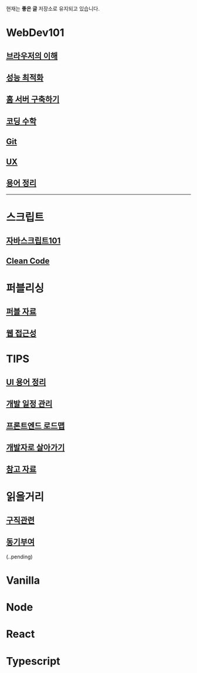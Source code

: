 ﻿현재는 **좋은 글** 저장소로 유지되고 있습니다.

# WebDev101

## [브라우저의 이해](docs/WebDev101/How-Browser-Work.md)

## [성능 최적화](docs/WebDev101/Performance-Optimization.md)

## [홈 서버 구축하기](docs/WebDev101/Home-Server.md)

## [코딩 수학](docs/WebDev101/Coding-Math.md)

## [Git](docs/WebDev101/Git.md)

## [UX](docs/WebDev101/UX.md)

## [용어 정리](docs/WebDev101/Term.md)

---

# 스크립트

## [자바스크립트101](docs/Script/JavaScript101.md)

## [Clean Code](docs/Script/Clean-Code.md)

# 퍼블리싱

## [퍼블 자료](docs/Publishing/Reference.md)

## [웹 접근성](docs/Publishing/Web-Content-Accessibility-Guidelines.md)

# TIPS

## [UI 용어 정리](docs/TIPS/Definition-UI-Words.md)

## [개발 일정 관리](docs/TIPS/Dev-Task-Management.md)

## [프론트엔드 로드맵](docs/TIPS/Front-End-Road-Map.md)

## [개발자로 살아가기](docs/TIPS/Developer-Behaviour.md)

## [참고 자료](docs/TIPS/References.md)

# 읽을거리

## [구직관련](docs/Reading/Job.md)

## [동기부여](docs/Reading/Motivation.md)

(..pending)

# Vanilla

# Node

# React

# Typescript
